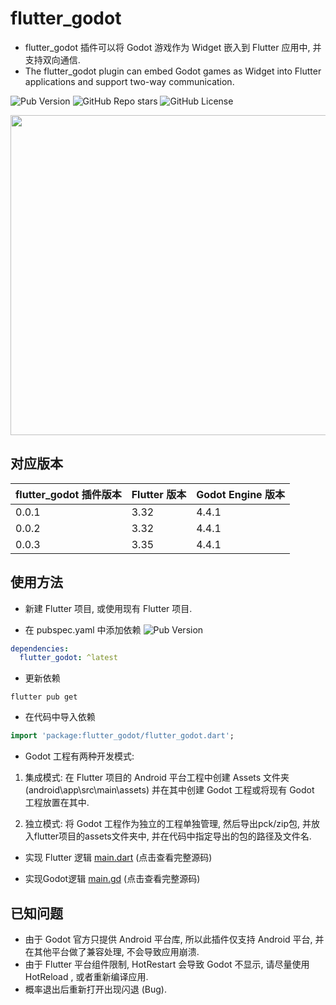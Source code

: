 # flutter_godot

- flutter_godot 插件可以将 Godot 游戏作为 Widget 嵌入到 Flutter 应用中, 并支持双向通信.
- The flutter_godot plugin can embed Godot games as Widget into Flutter applications and support two-way communication.

![Pub Version](https://img.shields.io/pub/v/flutter_godot?style=flat-square&logo=dart&logoColor=white&label=Pub%20Version&color=blue)
![GitHub Repo stars](https://img.shields.io/github/stars/wyq0918dev/flutter_godot?style=flat-square&logo=github&logoColor=white&label=GitHub%20Stars&color=blue)
![GitHub License](https://img.shields.io/github/license/wyq0918dev/flutter_godot?style=flat-square&logo=github&logoColor=white&label=GitHub%20License)

<img src="https://raw.githubusercontent.com/wyq0918dev/flutter_godot/master/screenshot.png" width="512">

## 对应版本

flutter_godot 插件版本 | Flutter 版本 | Godot Engine 版本
---- | ---- | ----
0.0.1 | 3.32 | 4.4.1
0.0.2 | 3.32 | 4.4.1
0.0.3 | 3.35 | 4.4.1

## 使用方法

- 新建 Flutter 项目, 或使用现有 Flutter 项目.

- 在 pubspec.yaml 中添加依赖 ![Pub Version](https://img.shields.io/pub/v/flutter_godot?style=flat-square&logo=dart&logoColor=white&label=Pub%20Version&color=blue)

```yaml
dependencies:
  flutter_godot: ^latest
```

- 更新依赖

```shell
flutter pub get
```

- 在代码中导入依赖

```dart
import 'package:flutter_godot/flutter_godot.dart';
```

- Godot 工程有两种开发模式:

1. 集成模式: 在 Flutter 项目的 Android 平台工程中创建 Assets 文件夹(android\app\src\main\assets) 并在其中创建 Godot 工程或将现有 Godot 工程放置在其中.

2. 独立模式: 将 Godot 工程作为独立的工程单独管理, 然后导出pck/zip包, 并放入flutter项目的assets文件夹中, 并在代码中指定导出的包的路径及文件名.

- 实现 Flutter 逻辑 [main.dart](https://github.com/wyq0918dev/flutter_godot/blob/master/example/lib/main.dart) (点击查看完整源码)

- 实现Godot逻辑 [main.gd](https://github.com/wyq0918dev/flutter_godot/blob/master/example/android/app/src/main/assets/main.gd) (点击查看完整源码)

## 已知问题

- 由于 Godot 官方只提供 Android 平台库, 所以此插件仅支持 Android 平台, 并在其他平台做了兼容处理, 不会导致应用崩溃.
- 由于 Flutter 平台组件限制, HotRestart 会导致 Godot 不显示, 请尽量使用 HotReload , 或者重新编译应用.
- 概率退出后重新打开出现闪退 (Bug).
